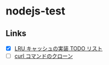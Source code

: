 # nodejs-test

## Links

- [x] [LRU キャッシュの実装 TODO リスト](./LRUCache/todo.md)
- [ ] [curl コマンドのクローン](./curl-clone/readme.md)
